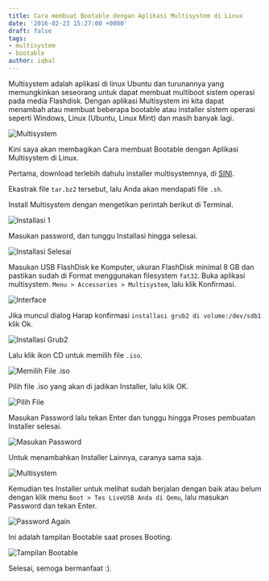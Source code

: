 ```yaml
---
title: Cara membuat Bootable dengan Aplikasi Multisystem di Linux
date: '2016-02-23 15:27:00 +0000'
draft: false
tags:
- multisystem
- bootable
author: iqbal
---
```


Multisystem adalah aplikasi di linux Ubuntu dan turunannya yang memungkinkan seseorang untuk dapat membuat multiboot sistem operasi pada media Flashdisk. Dengan aplikasi Multisystem ini kita dapat menambah atau membuat beberapa bootable atau installer sistem operasi seperti Windows, Linux (Ubuntu, Linux Mint) dan masih banyak lagi.

![Multisystem](https://gh.iqbal.id/blog/img/multisystem.png)

Kini saya akan membagikan Cara membuat Bootable dengan Aplikasi Multisystem di Linux.

Pertama, download terlebih dahulu installer multisystemnya, di [SINI](http://idsly.com/EjGo59PM).

Ekastrak file `tar.bz2` tersebut, lalu Anda akan mendapati file `.sh`.

Install Multisystem dengan mengetikan perintah berikut di Terminal.

![Installasi 1](https://gh.iqbal.id/blog/img/multisystem_1.png)

Masukan password, dan tunggu Installasi hingga selesai.

![Installasi Selesai](https://gh.iqbal.id/blog/img/multisystem_2.png)

Masukan USB FlashDisk ke Komputer, ukuran FlashDisk minimal 8 GB dan pastikan sudah di Format menggunakan filesystem `fat32`.
Buka aplikasi multisystem. `Menu > Accessories > Multisystem`, lalu klik Konfirmasi.

![Interface](https://gh.iqbal.id/blog/img/multisystem_3.png)

Jika muncul dialog Harap konfirmasi `installasi grub2 di volume:/dev/sdb1` klik Ok.

![Installasi Grub2](https://gh.iqbal.id/blog/img/multisystem_4.png)

Lalu klik ikon CD untuk memilih file `.iso`.

![Memilih File .iso](https://gh.iqbal.id/blog/img/multisystem-5.png)

Pilih file .iso yang akan di jadikan Installer, lalu klik OK.

![Pilih File](https://gh.iqbal.id/blog/img/multisystem-6.png)

Masukan Password lalu tekan Enter dan tunggu hingga Proses pembuatan Installer selesai.

![Masukan Password](https://gh.iqbal.id/blog/img/multisystem-7.png)

Untuk menambahkan Installer Lainnya, caranya sama saja.

![Multisystem](https://gh.iqbal.id/blog/img/multisystem-8.png)

Kemudian tes Installer untuk melihat sudah berjalan dengan baik atau belum dengan klik menu `Boot > Tes LiveUSB Anda di Qemu`, lalu masukan Password dan tekan Enter.

![Password Again](https://gh.iqbal.id/blog/img/multisystem-9.png)

Ini adalah tampilan Bootable saat proses Booting.

![Tampilan Bootable](https://gh.iqbal.id/blog/img/multisystem-10.png)


Selesai, semoga bermanfaat :).
